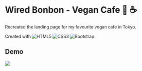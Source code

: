 # Wired Bonbon - Vegan Cafe 🍰 ☕  
Recreated the landing page for my favourite vegan cafe in Tokyo. 

Created with 
<img alt="HTML5" src="https://img.shields.io/badge/html5%20-%23E34F26.svg?&style=for-the-badge&logo=html5&logoColor=white"/> <img alt="CSS3" src="https://img.shields.io/badge/css3%20-%231572B6.svg?&style=for-the-badge&logo=css3&logoColor=white"/> <img alt="Bootstrap" src="https://img.shields.io/badge/Bootstrap%20-%23593d88.svg?&style=for-the-badge&logo=Bootstrap&logoColor=white"/>

## Demo

  <img src="./images/wired-bonbon-demo.gif">
